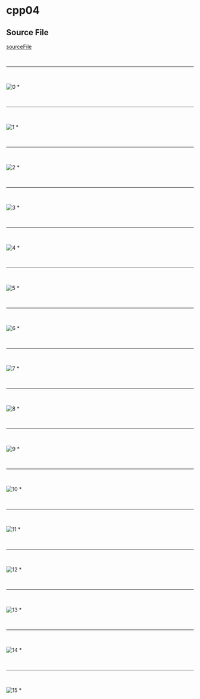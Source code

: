 # cpp04
## Source File
[sourceFile](./cpp04/src/cpp04)

<br/>

- - -

<br/>

![0](./images/cpp04-01.png)
* 

<br/>

- - -

<br/>

![1](./images/cpp04-02.png)
* 

<br/>

- - -

<br/>

![2](./images/cpp04-03.png)
* 

<br/>

- - -

<br/>

![3](./images/cpp04-04.png)
* 

<br/>

- - -

<br/>

![4](./images/cpp04-05.png)
* 

<br/>

- - -

<br/>

![5](./images/cpp04-06.png)
* 

<br/>

- - -

<br/>

![6](./images/cpp04-07.png)
* 

<br/>

- - -

<br/>

![7](./images/cpp04-08.png)
* 

<br/>

- - -

<br/>

![8](./images/cpp04-09.png)
* 

<br/>

- - -

<br/>

![9](./images/cpp04-10.png)
* 

<br/>

- - -

<br/>

![10](./images/cpp04-11.png)
* 

<br/>

- - -

<br/>

![11](./images/cpp04-12.png)
* 

<br/>

- - -

<br/>

![12](./images/cpp04-13.png)
* 

<br/>

- - -

<br/>

![13](./images/cpp04-14.png)
* 

<br/>

- - -

<br/>

![14](./images/cpp04-15.png)
* 

<br/>

- - -

<br/>

![15](./images/cpp04-16.png)
* 

<br/>

